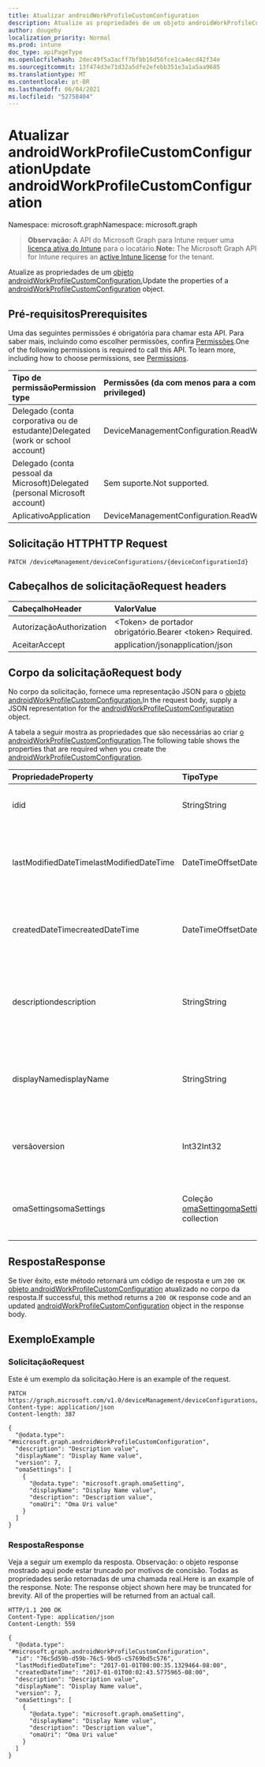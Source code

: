 ```yaml
---
title: Atualizar androidWorkProfileCustomConfiguration
description: Atualize as propriedades de um objeto androidWorkProfileCustomConfiguration.
author: dougeby
localization_priority: Normal
ms.prod: intune
doc_type: apiPageType
ms.openlocfilehash: 2dec49f5a3acff7bfbb16d56fce1ca4ecd42f34e
ms.sourcegitcommit: 13f474d3e71d32a5dfe2efebb351e3a1a5aa9685
ms.translationtype: MT
ms.contentlocale: pt-BR
ms.lasthandoff: 06/04/2021
ms.locfileid: "52758404"
---
```

# <a name="update-androidworkprofilecustomconfiguration"></a><span data-ttu-id="c27fa-103">Atualizar androidWorkProfileCustomConfiguration</span><span class="sxs-lookup"><span data-stu-id="c27fa-103">Update androidWorkProfileCustomConfiguration</span></span>

<span data-ttu-id="c27fa-104">Namespace: microsoft.graph</span><span class="sxs-lookup"><span data-stu-id="c27fa-104">Namespace: microsoft.graph</span></span>

> <span data-ttu-id="c27fa-105">**Observação:** A API do Microsoft Graph para Intune requer uma [licença ativa do Intune](https://go.microsoft.com/fwlink/?linkid=839381) para o locatário.</span><span class="sxs-lookup"><span data-stu-id="c27fa-105">**Note:** The Microsoft Graph API for Intune requires an [active Intune license](https://go.microsoft.com/fwlink/?linkid=839381) for the tenant.</span></span>

<span data-ttu-id="c27fa-106">Atualize as propriedades de um [objeto androidWorkProfileCustomConfiguration.](../resources/intune-deviceconfig-androidworkprofilecustomconfiguration.md)</span><span class="sxs-lookup"><span data-stu-id="c27fa-106">Update the properties of a [androidWorkProfileCustomConfiguration](../resources/intune-deviceconfig-androidworkprofilecustomconfiguration.md) object.</span></span>

## <a name="prerequisites"></a><span data-ttu-id="c27fa-107">Pré-requisitos</span><span class="sxs-lookup"><span data-stu-id="c27fa-107">Prerequisites</span></span>
<span data-ttu-id="c27fa-p101">Uma das seguintes permissões é obrigatória para chamar esta API. Para saber mais, incluindo como escolher permissões, confira [Permissões](/graph/permissions-reference).</span><span class="sxs-lookup"><span data-stu-id="c27fa-p101">One of the following permissions is required to call this API. To learn more, including how to choose permissions, see [Permissions](/graph/permissions-reference).</span></span>

|<span data-ttu-id="c27fa-110">Tipo de permissão</span><span class="sxs-lookup"><span data-stu-id="c27fa-110">Permission type</span></span>|<span data-ttu-id="c27fa-111">Permissões (da com menos para a com mais privilégios)</span><span class="sxs-lookup"><span data-stu-id="c27fa-111">Permissions (from least to most privileged)</span></span>|
|:---|:---|
|<span data-ttu-id="c27fa-112">Delegado (conta corporativa ou de estudante)</span><span class="sxs-lookup"><span data-stu-id="c27fa-112">Delegated (work or school account)</span></span>|<span data-ttu-id="c27fa-113">DeviceManagementConfiguration.ReadWrite.All</span><span class="sxs-lookup"><span data-stu-id="c27fa-113">DeviceManagementConfiguration.ReadWrite.All</span></span>|
|<span data-ttu-id="c27fa-114">Delegado (conta pessoal da Microsoft)</span><span class="sxs-lookup"><span data-stu-id="c27fa-114">Delegated (personal Microsoft account)</span></span>|<span data-ttu-id="c27fa-115">Sem suporte.</span><span class="sxs-lookup"><span data-stu-id="c27fa-115">Not supported.</span></span>|
|<span data-ttu-id="c27fa-116">Aplicativo</span><span class="sxs-lookup"><span data-stu-id="c27fa-116">Application</span></span>|<span data-ttu-id="c27fa-117">DeviceManagementConfiguration.ReadWrite.All</span><span class="sxs-lookup"><span data-stu-id="c27fa-117">DeviceManagementConfiguration.ReadWrite.All</span></span>|

## <a name="http-request"></a><span data-ttu-id="c27fa-118">Solicitação HTTP</span><span class="sxs-lookup"><span data-stu-id="c27fa-118">HTTP Request</span></span>
<!-- {
  "blockType": "ignored"
}
-->
``` http
PATCH /deviceManagement/deviceConfigurations/{deviceConfigurationId}
```

## <a name="request-headers"></a><span data-ttu-id="c27fa-119">Cabeçalhos de solicitação</span><span class="sxs-lookup"><span data-stu-id="c27fa-119">Request headers</span></span>
|<span data-ttu-id="c27fa-120">Cabeçalho</span><span class="sxs-lookup"><span data-stu-id="c27fa-120">Header</span></span>|<span data-ttu-id="c27fa-121">Valor</span><span class="sxs-lookup"><span data-stu-id="c27fa-121">Value</span></span>|
|:---|:---|
|<span data-ttu-id="c27fa-122">Autorização</span><span class="sxs-lookup"><span data-stu-id="c27fa-122">Authorization</span></span>|<span data-ttu-id="c27fa-123">&lt;Token&gt; de portador obrigatório.</span><span class="sxs-lookup"><span data-stu-id="c27fa-123">Bearer &lt;token&gt; Required.</span></span>|
|<span data-ttu-id="c27fa-124">Aceitar</span><span class="sxs-lookup"><span data-stu-id="c27fa-124">Accept</span></span>|<span data-ttu-id="c27fa-125">application/json</span><span class="sxs-lookup"><span data-stu-id="c27fa-125">application/json</span></span>|

## <a name="request-body"></a><span data-ttu-id="c27fa-126">Corpo da solicitação</span><span class="sxs-lookup"><span data-stu-id="c27fa-126">Request body</span></span>
<span data-ttu-id="c27fa-127">No corpo da solicitação, fornece uma representação JSON para o [objeto androidWorkProfileCustomConfiguration.](../resources/intune-deviceconfig-androidworkprofilecustomconfiguration.md)</span><span class="sxs-lookup"><span data-stu-id="c27fa-127">In the request body, supply a JSON representation for the [androidWorkProfileCustomConfiguration](../resources/intune-deviceconfig-androidworkprofilecustomconfiguration.md) object.</span></span>

<span data-ttu-id="c27fa-128">A tabela a seguir mostra as propriedades que são necessárias ao criar [o androidWorkProfileCustomConfiguration](../resources/intune-deviceconfig-androidworkprofilecustomconfiguration.md).</span><span class="sxs-lookup"><span data-stu-id="c27fa-128">The following table shows the properties that are required when you create the [androidWorkProfileCustomConfiguration](../resources/intune-deviceconfig-androidworkprofilecustomconfiguration.md).</span></span>

|<span data-ttu-id="c27fa-129">Propriedade</span><span class="sxs-lookup"><span data-stu-id="c27fa-129">Property</span></span>|<span data-ttu-id="c27fa-130">Tipo</span><span class="sxs-lookup"><span data-stu-id="c27fa-130">Type</span></span>|<span data-ttu-id="c27fa-131">Descrição</span><span class="sxs-lookup"><span data-stu-id="c27fa-131">Description</span></span>|
|:---|:---|:---|
|<span data-ttu-id="c27fa-132">id</span><span class="sxs-lookup"><span data-stu-id="c27fa-132">id</span></span>|<span data-ttu-id="c27fa-133">String</span><span class="sxs-lookup"><span data-stu-id="c27fa-133">String</span></span>|<span data-ttu-id="c27fa-134">Chave da entidade.</span><span class="sxs-lookup"><span data-stu-id="c27fa-134">Key of the entity.</span></span> <span data-ttu-id="c27fa-135">Herdada de [deviceConfiguration](../resources/intune-deviceconfig-deviceconfiguration.md)</span><span class="sxs-lookup"><span data-stu-id="c27fa-135">Inherited from [deviceConfiguration](../resources/intune-deviceconfig-deviceconfiguration.md)</span></span>|
|<span data-ttu-id="c27fa-136">lastModifiedDateTime</span><span class="sxs-lookup"><span data-stu-id="c27fa-136">lastModifiedDateTime</span></span>|<span data-ttu-id="c27fa-137">DateTimeOffset</span><span class="sxs-lookup"><span data-stu-id="c27fa-137">DateTimeOffset</span></span>|<span data-ttu-id="c27fa-138">DateTime da última modificação do objeto.</span><span class="sxs-lookup"><span data-stu-id="c27fa-138">DateTime the object was last modified.</span></span> <span data-ttu-id="c27fa-139">Herdada de [deviceConfiguration](../resources/intune-deviceconfig-deviceconfiguration.md)</span><span class="sxs-lookup"><span data-stu-id="c27fa-139">Inherited from [deviceConfiguration](../resources/intune-deviceconfig-deviceconfiguration.md)</span></span>|
|<span data-ttu-id="c27fa-140">createdDateTime</span><span class="sxs-lookup"><span data-stu-id="c27fa-140">createdDateTime</span></span>|<span data-ttu-id="c27fa-141">DateTimeOffset</span><span class="sxs-lookup"><span data-stu-id="c27fa-141">DateTimeOffset</span></span>|<span data-ttu-id="c27fa-142">DateTime em que o objeto foi criado.</span><span class="sxs-lookup"><span data-stu-id="c27fa-142">DateTime the object was created.</span></span> <span data-ttu-id="c27fa-143">Herdada de [deviceConfiguration](../resources/intune-deviceconfig-deviceconfiguration.md)</span><span class="sxs-lookup"><span data-stu-id="c27fa-143">Inherited from [deviceConfiguration](../resources/intune-deviceconfig-deviceconfiguration.md)</span></span>|
|<span data-ttu-id="c27fa-144">description</span><span class="sxs-lookup"><span data-stu-id="c27fa-144">description</span></span>|<span data-ttu-id="c27fa-145">String</span><span class="sxs-lookup"><span data-stu-id="c27fa-145">String</span></span>|<span data-ttu-id="c27fa-146">O administrador forneceu a descrição da Configuração do dispositivo.</span><span class="sxs-lookup"><span data-stu-id="c27fa-146">Admin provided description of the Device Configuration.</span></span> <span data-ttu-id="c27fa-147">Herdada de [deviceConfiguration](../resources/intune-deviceconfig-deviceconfiguration.md)</span><span class="sxs-lookup"><span data-stu-id="c27fa-147">Inherited from [deviceConfiguration](../resources/intune-deviceconfig-deviceconfiguration.md)</span></span>|
|<span data-ttu-id="c27fa-148">displayName</span><span class="sxs-lookup"><span data-stu-id="c27fa-148">displayName</span></span>|<span data-ttu-id="c27fa-149">String</span><span class="sxs-lookup"><span data-stu-id="c27fa-149">String</span></span>|<span data-ttu-id="c27fa-150">O administrador forneceu o nome da Configuração do dispositivo.</span><span class="sxs-lookup"><span data-stu-id="c27fa-150">Admin provided name of the device configuration.</span></span> <span data-ttu-id="c27fa-151">Herdada de [deviceConfiguration](../resources/intune-deviceconfig-deviceconfiguration.md)</span><span class="sxs-lookup"><span data-stu-id="c27fa-151">Inherited from [deviceConfiguration](../resources/intune-deviceconfig-deviceconfiguration.md)</span></span>|
|<span data-ttu-id="c27fa-152">versão</span><span class="sxs-lookup"><span data-stu-id="c27fa-152">version</span></span>|<span data-ttu-id="c27fa-153">Int32</span><span class="sxs-lookup"><span data-stu-id="c27fa-153">Int32</span></span>|<span data-ttu-id="c27fa-154">Versão da configuração do dispositivo.</span><span class="sxs-lookup"><span data-stu-id="c27fa-154">Version of the device configuration.</span></span> <span data-ttu-id="c27fa-155">Herdada de [deviceConfiguration](../resources/intune-deviceconfig-deviceconfiguration.md)</span><span class="sxs-lookup"><span data-stu-id="c27fa-155">Inherited from [deviceConfiguration](../resources/intune-deviceconfig-deviceconfiguration.md)</span></span>|
|<span data-ttu-id="c27fa-156">omaSettings</span><span class="sxs-lookup"><span data-stu-id="c27fa-156">omaSettings</span></span>|<span data-ttu-id="c27fa-157">Coleção [omaSetting](../resources/intune-deviceconfig-omasetting.md)</span><span class="sxs-lookup"><span data-stu-id="c27fa-157">[omaSetting](../resources/intune-deviceconfig-omasetting.md) collection</span></span>|<span data-ttu-id="c27fa-158">Configurações OMA.</span><span class="sxs-lookup"><span data-stu-id="c27fa-158">OMA settings.</span></span> <span data-ttu-id="c27fa-159">Esta coleção pode conter um máximo de 500 elementos.</span><span class="sxs-lookup"><span data-stu-id="c27fa-159">This collection can contain a maximum of 500 elements.</span></span>|



## <a name="response"></a><span data-ttu-id="c27fa-160">Resposta</span><span class="sxs-lookup"><span data-stu-id="c27fa-160">Response</span></span>
<span data-ttu-id="c27fa-161">Se tiver êxito, este método retornará um código de resposta e um `200 OK` [objeto androidWorkProfileCustomConfiguration](../resources/intune-deviceconfig-androidworkprofilecustomconfiguration.md) atualizado no corpo da resposta.</span><span class="sxs-lookup"><span data-stu-id="c27fa-161">If successful, this method returns a `200 OK` response code and an updated [androidWorkProfileCustomConfiguration](../resources/intune-deviceconfig-androidworkprofilecustomconfiguration.md) object in the response body.</span></span>

## <a name="example"></a><span data-ttu-id="c27fa-162">Exemplo</span><span class="sxs-lookup"><span data-stu-id="c27fa-162">Example</span></span>

### <a name="request"></a><span data-ttu-id="c27fa-163">Solicitação</span><span class="sxs-lookup"><span data-stu-id="c27fa-163">Request</span></span>
<span data-ttu-id="c27fa-164">Este é um exemplo da solicitação.</span><span class="sxs-lookup"><span data-stu-id="c27fa-164">Here is an example of the request.</span></span>
``` http
PATCH https://graph.microsoft.com/v1.0/deviceManagement/deviceConfigurations/{deviceConfigurationId}
Content-type: application/json
Content-length: 387

{
  "@odata.type": "#microsoft.graph.androidWorkProfileCustomConfiguration",
  "description": "Description value",
  "displayName": "Display Name value",
  "version": 7,
  "omaSettings": [
    {
      "@odata.type": "microsoft.graph.omaSetting",
      "displayName": "Display Name value",
      "description": "Description value",
      "omaUri": "Oma Uri value"
    }
  ]
}
```

### <a name="response"></a><span data-ttu-id="c27fa-165">Resposta</span><span class="sxs-lookup"><span data-stu-id="c27fa-165">Response</span></span>
<span data-ttu-id="c27fa-p109">Veja a seguir um exemplo da resposta. Observação: o objeto response mostrado aqui pode estar truncado por motivos de concisão. Todas as propriedades serão retornadas de uma chamada real.</span><span class="sxs-lookup"><span data-stu-id="c27fa-p109">Here is an example of the response. Note: The response object shown here may be truncated for brevity. All of the properties will be returned from an actual call.</span></span>
``` http
HTTP/1.1 200 OK
Content-Type: application/json
Content-Length: 559

{
  "@odata.type": "#microsoft.graph.androidWorkProfileCustomConfiguration",
  "id": "76c5d59b-d59b-76c5-9bd5-c5769bd5c576",
  "lastModifiedDateTime": "2017-01-01T00:00:35.1329464-08:00",
  "createdDateTime": "2017-01-01T00:02:43.5775965-08:00",
  "description": "Description value",
  "displayName": "Display Name value",
  "version": 7,
  "omaSettings": [
    {
      "@odata.type": "microsoft.graph.omaSetting",
      "displayName": "Display Name value",
      "description": "Description value",
      "omaUri": "Oma Uri value"
    }
  ]
}
```





